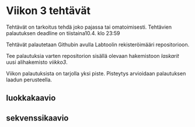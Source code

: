 # Viikon 3 tehtävät

Tehtävät on tarkoitus tehdä joko pajassa tai omatoimisesti. Tehtävien palautuksen deadline on tiistaina10.4. klo 23:59

Tehtävät palautetaan Githubin avulla Labtoolin rekisteröimääri repositorioon.

Tee palautuksia varten repositorion sisällä olevaan hakemistoon _laskarit_ uusi alihakemisto _viikko3_.

Viikon palautuksista on tarjolla yksi piste. Pisteytys arvioidaan palautuksen laadun perusteella.

## luokkakaavio

## sekvenssikaavio